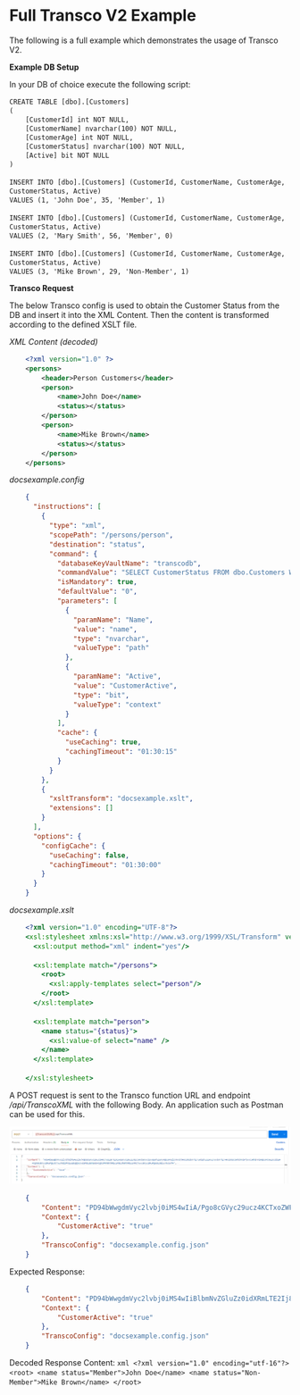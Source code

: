 # Full Transco V2 Example

The following is a full example which demonstrates the usage of Transco V2.

**Example DB Setup**

In your DB of choice execute the following script:

    CREATE TABLE [dbo].[Customers]
    (
    	[CustomerId] int NOT NULL,
    	[CustomerName] nvarchar(100) NOT NULL,
    	[CustomerAge] int NOT NULL,
    	[CustomerStatus] nvarchar(100) NOT NULL,
    	[Active] bit NOT NULL
    )
    
    INSERT INTO [dbo].[Customers] (CustomerId, CustomerName, CustomerAge, CustomerStatus, Active)
    VALUES (1, 'John Doe', 35, 'Member', 1)
    
    INSERT INTO [dbo].[Customers] (CustomerId, CustomerName, CustomerAge, CustomerStatus, Active)
    VALUES (2, 'Mary Smith', 56, 'Member', 0)
    
    INSERT INTO [dbo].[Customers] (CustomerId, CustomerName, CustomerAge, CustomerStatus, Active)
    VALUES (3, 'Mike Brown', 29, 'Non-Member', 1)

**Transco Request**



The below Transco config is used to obtain the Customer Status from the DB and insert it into the XML Content. Then the content is transformed according to the defined XSLT file.

*XML Content (decoded)*
```xml
    <?xml version="1.0" ?>
    <persons>
    	<header>Person Customers</header>
    	<person>
    		<name>John Doe</name>
    		<status></status>
    	</person>
    	<person>
    		<name>Mike Brown</name>
    		<status></status>
    	</person>
    </persons>
```

*docsexample.config*
```json
    {
      "instructions": [
        {
          "type": "xml",
          "scopePath": "/persons/person",
          "destination": "status",
          "command": {
            "databaseKeyVaultName": "transcodb",
            "commandValue": "SELECT CustomerStatus FROM dbo.Customers WHERE CustomerName = @Name AND Active = @Active",
            "isMandatory": true,
            "defaultValue": "0",
            "parameters": [
              {
                "paramName": "Name",
                "value": "name",
                "type": "nvarchar",
                "valueType": "path"
              },
              {
                "paramName": "Active",
                "value": "CustomerActive",
                "type": "bit",
                "valueType": "context"
              }
            ],
            "cache": {
              "useCaching": true,
              "cachingTimeout": "01:30:15"
            }
          }
        },
        {
          "xsltTransform": "docsexample.xslt",
          "extensions": []
        }
      ],
      "options": {
        "configCache": {
          "useCaching": false,
          "cachingTimeout": "01:30:00"
        }
      }
    }
```


*docsexample.xslt*
```xslt
    <?xml version="1.0" encoding="UTF-8"?>
    <xsl:stylesheet xmlns:xsl="http://www.w3.org/1999/XSL/Transform" version="1.0">
      <xsl:output method="xml" indent="yes"/>
    
      <xsl:template match="/persons">
        <root>
          <xsl:apply-templates select="person"/>
        </root>
      </xsl:template>
    
      <xsl:template match="person">
        <name status="{status}">
          <xsl:value-of select="name" />
        </name>
      </xsl:template>
    
    </xsl:stylesheet>
```
A POST request is sent to the Transco function URL and endpoint */api/TranscoXML* with the following Body. An application such as Postman can be used for this.

![Postman Request](../../images/transcoV2Postman.png)

```json
    {   
	    "Content": "PD94bWwgdmVyc2lvbj0iMS4wIiA/Pgo8cGVyc29ucz4KCTxoZWFkZXI+UGVyc29uIEN1c3RvbWVyczwvaGVhZGVyPgoJPHBlcnNvbj4KCQk8bmFtZT5Kb2huIERvZTwvbmFtZT4KCQk8c3RhdHVzPjwvc3RhdHVzPgoJPC9wZXJzb24+Cgk8cGVyc29uPgoJCTxuYW1lPk1pa2UgQnJvd248L25hbWU+CgkJPHN0YXR1cz48L3N0YXR1cz4KCTwvcGVyc29uPgo8L3BlcnNvbnM+",    
	    "Context": {
		    "CustomerActive": "true"   
	    },   
	    "TranscoConfig": "docsexample.config.json"  
    }
```
Expected Response:
```json
    {
	    "Content": "PD94bWwgdmVyc2lvbj0iMS4wIiBlbmNvZGluZz0idXRmLTE2Ij8+PHJvb3Q+PG5hbWUgc3RhdHVzPSJNZW1iZXIiPkpvaG4gRG9lPC9uYW1lPjxuYW1lIHN0YXR1cz0iTm9uLU1lbWJlciI+TWlrZSBCcm93bjwvbmFtZT48L3Jvb3Q+",
	    "Context": {
		    "CustomerActive": "true"
	    },
	    "TranscoConfig": "docsexample.config.json"
    }
  ```
Decoded Response Content:
    ```xml
    <?xml version="1.0" encoding="utf-16"?>
    <root>
        <name status="Member">John Doe</name>
        <name status="Non-Member">Mike Brown</name>
    </root>
    ```
